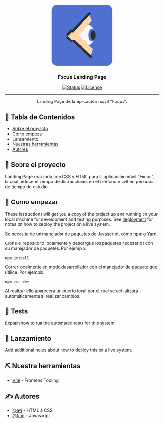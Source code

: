 <p align="center">
  <a href="" rel="noopener">
 <img width=200px height=200px src="images/logo.png" alt="Project logo"></a>
</p>

<h3 align="center">Focus Landing Page</h3>

<div align="center">

  [![Status](https://img.shields.io/badge/status-active-success.svg)]() 
  [![License](https://img.shields.io/badge/license-GNU-blue.svg)](/LICENSE)

</div>

---

<p align="center"> Landing Page de la aplicación móvil "Focus".
    <br> 
</p>

## 📝 Tabla de Contenidos
- [Sobre el proyecto](#about)
- [Como empezar](#getting_started)
- [Lanzamiento](#deployment)
- [Nuestras herramientas](#built_using)
- [Autores](#authors)

## 🧐 Sobre el proyecto <a name = "about"></a>
Landing Page realizada con CSS y HTML para la aplicación móvil "Focus", la cual reduce el tiempo de distracciones en el teléfono móvil en periodos de tiempo de estudio. 

## 🏁 Como empezar <a name = "getting_started"></a>
These instructions will get you a copy of the project up and running on your local machine for development and testing purposes. See [deployment](#deployment) for notes on how to deploy the project on a live system.

Se necesita de un manejador de paquetes de Javascript, cómo <a href="https://www.npmjs.com/">npm</a> o <a href="https://yarnpkg.com/">Yarn</a>.

Clone el repositorio localmente y descargue los paquetes necesarios con su manejador de paquetes. Por ejemplo:

```
npm install
```

Correr localmente en modo desarrollador con el manejador de paquete que utilice. Por ejemplo: 

```
npm run dev
```

Al realizar ello aparecerá un puerto local por el cual se actualizará automáticamente al realizar cambios.

## 🔧 Tests<a name = "tests"></a>
Explain how to run the automated tests for this system.


## 🚀 Lanzamiento <a name = "deployment"></a>
Add additional notes about how to deploy this on a live system.

## ⛏️ Nuestra herramientas <a name = "built_using"></a>
- [Vite](https://vitejs.dev/) - Frontend Tooling

## ✍️ Autores <a name = "authors"></a>
- [@avi](https://github.com/avi-2-avi) - HTML & CSS
- [@fran](https://github.com/novarios1506) - Javascript